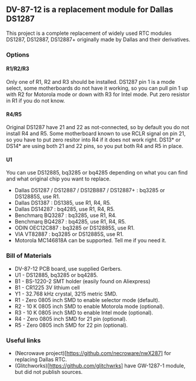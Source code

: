 ## DV-87-12 is a replacement module for Dallas DS1287

This project is a complete replacement of widely used RTC modules DS1287, DS12887, DS12887+ originally made by Dallas and their derivatives.

### Options

#### R1/R2/R3

Only one of R1, R2 and R3 should be installed. DS1287 pin 1 is a mode select, some motherboards do not have it working, so you can pull pin 1 up with R2 for Motorola mode or down with R3 for Intel mode. Put zero resistor in R1 if you do not know.

#### R4/R5

Original DS1287 have 21 and 22 as not-connected, so by default you do not install R4 and R5. Some motherboard known to use RCLR signal on pin 21, so you have to put zero resitor into R4 if it does not work right. DS13* or DS14* are using both 21 and 22 pins, so you put both R4 and R5 in place.

#### U1

You can use DS12885, bq3285 or bq4285 depending on what you can find and what original chip you want to replace.

* Dallas DS1287 / DS12887 / DS12B887 / DS12887+ : bq3285 or DS12885S, use R1.
* Dallas DS1387 : DS1385, use R1, R4, R5.
* Dallas DS14287 : bq4285, use R1, R4, R5.
* Benchmarq BQ3287 : bq3285, use R1, R4.
* Benchmarq BQ4287 : bq4285, use R1, R4, R5.
* ODIN OEC12C887 : bq3285 or DS12885S, use R1.
* VIA VT82887 : bq3285 or DS12885S, use R1.
* Motorola MC146818A can be supported. Tell me if you need it.

### Bill of Materials

* DV-87-12 PCB board, use supplied Gerbers.
* U1 - DS12885, bq3285 or bq4285.
* B1 - BS-1220-2 SMT holder (easily found on Aliexpress)
* B1 - CR1225 3V lithium cell
* Y1 - 32.768 kHz crystal, 3215 metric SMD.
* R1 - Zero 0805 inch SMD to enable selector mode (default).
* R2 - 10 K 0805 inch SMD to enable Motorola mode (optional).
* R3 - 10 K 0805 inch SMD to enable Intel mode (optional).
* R4 - Zero 0805 inch SMD for 21 pin (optional).
* R5 - Zero 0805 inch SMD for 22 pin (optional).

### Useful links

* (Necrowave project)[https://github.com/necroware/nwX287] for replacing Dallas RTC.
* (Glitchworks)[https://github.com/glitchwrks] have GW-1287-1 module, but did not publish sources.

